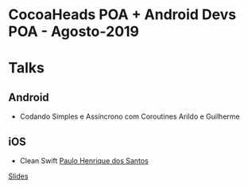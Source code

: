 # CocoaHeads POA + Android Devs POA - Agosto-2019



# Talks


## Android 

- Codando Simples e Assíncrono com Coroutines
Arildo e Guilherme

## iOS

- Clean Swift
[Paulo Henrique dos Santos](henrique2601)

[Slides](https://drive.google.com/file/d/1zd5mh4WpT_FhOjLPPpBbXukN7zVFEcVg/view)
